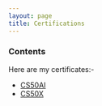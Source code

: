```yaml
---
layout: page
title: Certifications
---
```


### Contents

<p>Here are my certificates:-</p>

- [CS50AI](/certifications/_posts/CS50AI.pdf)
- [CS50X](/certifications/_posts/CS50X.pdf)

